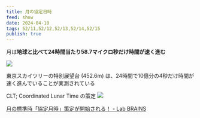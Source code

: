 ```yaml
---
title: 月の協定日時
feed: show
date: 2024-04-10
tags: 52/11,52/12,52/13,52/14,52/15
publish: true
---
```

月は**地球と比べて24時間当たり58.7マイクロ秒だけ時間が速く進む**

![](https://media-lab-brains.as-1.co.jp/wp/wp-content/uploads/2024/04/05162450/2a831ec055ed4fee4e1d0936ea40500d.jpg)

東京スカイツリーの特別展望台 (452.6m) は、24時間で10億分の4秒だけ時間が速く進んでいることが実測されている

CLT; Coordinated Lunar Time の策定
![](https://media-lab-brains.as-1.co.jp/wp/wp-content/uploads/2024/04/05162441/ee3be1d100caf1aa771552d59c2bd436.jpg)


[月の標準時「協定月時」策定が開始される！ - Lab BRAINS](https://lab-brains.as-1.co.jp/enjoy-learn/2024/04/62441/)

